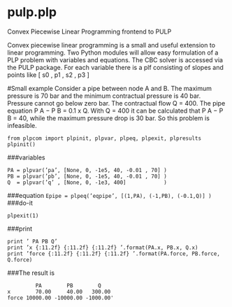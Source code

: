 # pulp.plp
Convex Piecewise Linear Programming frontend to PULP

Convex piecewise linear programming is a small and useful extension to linear programming.
Two Python modules will allow easy formulation of a PLP problem with variables and equations.
The CBC solver is accessed via the PULP package.
For each variable there is a plf consisting of slopes and points like [ s0 , p1 , s2 , p3 ]

#Small example
Consider a pipe between node A and B.
The maximum pressure is 70 bar and the minimum contractual pressure is 40 bar.
Pressure cannot go below zero bar.
The contractual flow Q = 400. The pipe equation P A − P B = 0.1 x Q.
With Q = 400 it can be calculated that P A − P B = 40, while the maximum pressure drop is 30 bar.
So this problem is infeasible.
```
from plpcom import plpinit, plpvar, plpeq, plpexit, plpresults
plpinit()
```
###variables
```
PA = plpvar(’pa’, [None, 0, -1e5, 40, -0.01 , 70] )
PB = plpvar(’pb’, [None, 0, -1e5, 40, -0.01 , 70] )
Q  = plpvar(’q’ , [None, 0, -1e3, 400]            )
```
###equation
`Epipe = plpeq(’eqpipe’, [(1,PA), (-1,PB), (-0.1,Q)] )`
###do-it
```
plpexit(1)
```
###print
```
print ’ PA PB Q’
print ’x {:11.2f} {:11.2f} {:11.2f} ’.format(PA.x, PB.x, Q.x)
print ’force {:11.2f} {:11.2f} {:11.2f} ’.format(PA.force, PB.force, Q.force)
```
###The result is
```
         PA        PB        Q
x        70.00     40.00   300.00
force 10000.00 -10000.00 -1000.00'
```
